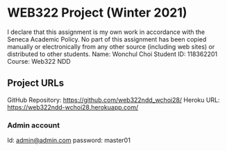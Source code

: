 # WEB322 Project (Winter 2021)
I declare that this assignment is my own work in accordance with
the Seneca Academic Policy. No part of this assignment has been
copied manually or electronically from any other source
(including web sites) or distributed to other students.
Name:           Wonchul Choi
Student ID:     118362201
Course:         Web322 NDD
## Project URLs
GitHub Repository: https://github.com/web322ndd_wchoi28/
Heroku URL: https://web322ndd-wchoi28.herokuapp.com/

### Admin account
Id: admin@admin.com
password: master01
